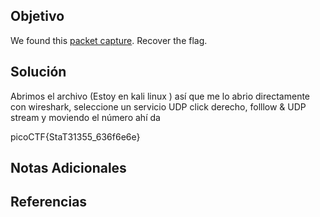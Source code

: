 ## Objetivo
We found this [packet capture](https://jupiter.challenges.picoctf.org/static/483e50268fe7e015c49caf51a69063d0/capture.pcap). Recover the flag.

## Solución
Abrimos el archivo (Estoy en kali linux ) así que me lo abrio directamente con wireshark, seleccione un servicio UDP click derecho, folllow & UDP stream y moviendo el número ahí da

picoCTF{StaT31355_636f6e6e}

## Notas Adicionales


## Referencias
